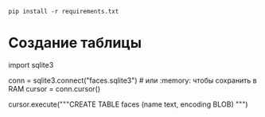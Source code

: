 ```shell
pip install -r requirements.txt
```

# Создание таблицы
import sqlite3
 
conn = sqlite3.connect("faces.sqlite3") # или :memory: чтобы сохранить в RAM
cursor = conn.cursor()
 
 
cursor.execute("""CREATE TABLE faces
                  (name text, encoding BLOB)
               """)
 